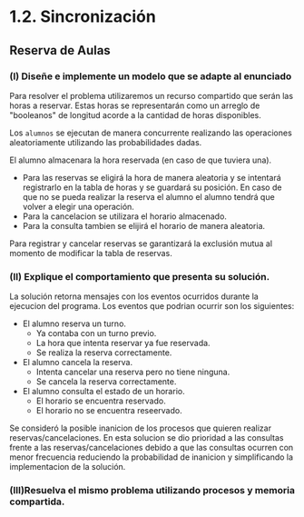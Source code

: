 # 1.2. Sincronización
## Reserva de Aulas
### (I) Diseñe e implemente un modelo que se adapte al enunciado
Para resolver el problema utilizaremos un recurso compartido que serán las horas a reservar.
Estas horas se representarán como un arreglo de "booleanos" de longitud acorde a la cantidad de horas disponibles.

Los `alumnos` se ejecutan de manera concurrente realizando las operaciones aleatoriamente utilizando las probabilidades dadas.

El alumno almacenara la hora reservada (en caso de que tuviera una).

- Para las reservas se eligirá la hora de manera aleatoria y se intentará registrarlo en la tabla de horas y se guardará su posición. 
En caso de que no se pueda realizar la reserva el alumno el alumno tendrá que volver a elegir una operación. 
- Para la cancelacion se utilizara el horario almacenado.
- Para la consulta tambien se elijirá el horario de manera aleatoria.


Para registrar y cancelar reservas se garantizará la exclusión mutua al momento de modificar la tabla de reservas.

### (II) Explique el comportamiento que presenta su solución.

La solución retorna mensajes con los eventos ocurridos durante la ejecucion del programa. Los eventos que podrian ocurrir son los siguientes:

- El alumno reserva un turno. 
  - Ya contaba con un turno previo.
  - La hora que intenta reservar ya fue reservada.
  - Se realiza la reserva correctamente.
- El alumno cancela la reserva.
  - Intenta cancelar una reserva pero no tiene ninguna.
  - Se cancela la reserva correctamente.
- El alumno consulta el estado de un horario.
  - El horario se encuentra reservado.
  - El horario no se encuentra reseervado.

 Se consideró la posible inanicion de los procesos que quieren realizar reservas/cancelaciones. En esta solucion se dio prioridad a las consultas frente a las reservas/cancelaciones debido a que las consultas ocurren con menor frecuencia reduciendo la probabilidad de inanicion y simplificando la implementacion de la solución.

### (III)Resuelva el mismo problema utilizando procesos y memoria compartida.
